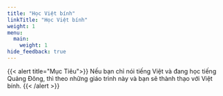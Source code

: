 ```yaml
---
title: "Học Việt bính"
linkTitle: "Học Việt bính"
weight: 1
menu:
  main:
    weight: 1
hide_feedback: true
---
```


{{< alert title="Mục Tiêu">}}
Nếu bạn chỉ nói tiếng Việt và đang học tiếng Quảng Đông, thì theo những giáo trình này và bạn sẽ thành thạo với Việt bính.
{{< /alert >}}
